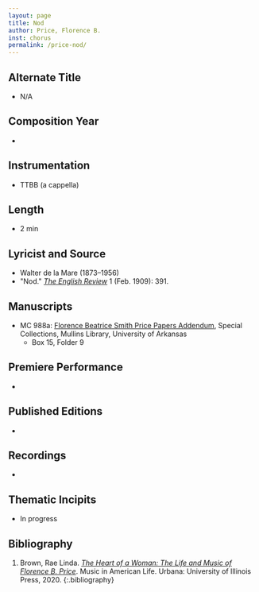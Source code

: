 ```yaml
---
layout: page
title: Nod
author: Price, Florence B.
inst: chorus
permalink: /price-nod/
---
```


## Alternate Title
- N/A

## Composition Year
- 

## Instrumentation
- TTBB (a cappella)

## Length
- 2 min

## Lyricist and Source
- Walter de la Mare (1873&ndash;1956)
- "Nod." [*The English Review*](https://catalog.hathitrust.org/Record/006946451) 1 (Feb. 1909): 391.

## Manuscripts
- MC 988a: <a href="https://uark.as.atlas-sys.com/repositories/2/resources/1522" target="_blank">Florence Beatrice Smith Price Papers Addendum</a>, Special Collections, Mullins Library, University of Arkansas
    * Box 15, Folder 9

## Premiere Performance
- 

## Published Editions
- 

## Recordings
- 

## Thematic Incipits
- In progress

## Bibliography
1. Brown, Rae Linda. <a href="https://www.worldcat.org/title/1122800180" target="_blank">*The Heart of a Woman: The Life and Music of Florence B. Price*</a>. Music in American Life. Urbana: University of Illinois Press, 2020.
{:.bibliography}
